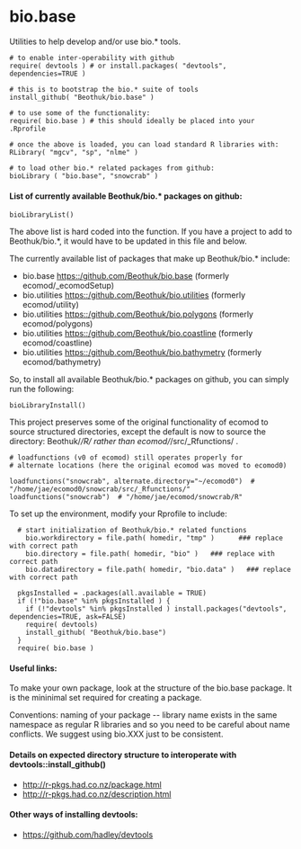 # bio.base

Utilities to help develop and/or use bio.* tools.

```
# to enable inter-operability with github
require( devtools ) # or install.packages( "devtools", dependencies=TRUE )

# this is to bootstrap the bio.* suite of tools
install_github( "Beothuk/bio.base" ) 

# to use some of the functionality:
require( bio.base ) # this should ideally be placed into your .Rprofile

# once the above is loaded, you can load standard R libraries with:
RLibrary( "mgcv", "sp", "nlme" ) 

# to load other bio.* related packages from github: 
bioLibrary ( "bio.base", "snowcrab" )   

```

#### List of currently available Beothuk/bio.* packages on github:
```
bioLibraryList()
```

The above list is hard coded into the function. If you have a project to add to Beothuk/bio.*, it would have to be updated in this file and below.


The currently available list of packages that make up Beothuk/bio.* include:

  * bio.base <https::/github.com/Beothuk/bio.base> (formerly ecomod/_ecomodSetup) 
  * bio.utilities <https::/github.com/Beothuk/bio.utilities> (formerly ecomod/utility) 
  * bio.utilities <https::/github.com/Beothuk/bio.polygons> (formerly ecomod/polygons) 
  * bio.utilities <https::/github.com/Beothuk/bio.coastline> (formerly ecomod/coastline) 
  * bio.utilities <https::/github.com/Beothuk/bio.bathymetry> (formerly ecomod/bathymetry) 

So, to install all available Beothuk/bio.* packages on github, you can simply run the following:
```
bioLibraryInstall()
```


This project preserves some of the original functionality of ecomod to source structured directories, 
except the default is now to source the directory: Beothuk/*/R/ rather than ecomod/*/src/_Rfunctions/ . 

```
# loadfunctions (v0 of ecomod) still operates properly for 
# alternate locations (here the original ecomod was moved to ecomod0) 

loadfunctions("snowcrab", alternate.directory="~/ecomod0")  # "/home/jae/ecomod0/snowcrab/src/_Rfunctions/"
loadfunctions("snowcrab")  # "/home/jae/ecomod/snowcrab/R"
```


To set up the environment, modify your Rprofile to include:

```
  # start initialization of Beothuk/bio.* related functions
	bio.workdirectory = file.path( homedir, "tmp" )		 ### replace with correct path
	bio.directory = file.path( homedir, "bio" )   ### replace with correct path
	bio.datadirectory = file.path( homedir, "bio.data" )   ### replace with correct path
	
  pkgsInstalled = .packages(all.available = TRUE)
  if (!"bio.base" %in% pkgsInstalled ) {
    if (!"devtools" %in% pkgsInstalled ) install.packages("devtools", dependencies=TRUE, ask=FALSE)
    require( devtools)
    install_github( "Beothuk/bio.base")
  }
  require( bio.base )

```


#### Useful links:

To make your own package, look at the structure of the bio.base package. It is the mininimal set required for creating a package.

Conventions: naming of your package -- library name exists in the same namespace as regular R libraries and so you need to be careful about name conflicts. We suggest using bio.XXX just to be consistent. 

#### Details on expected directory structure to interoperate with devtools::install_github() 

  * http://r-pkgs.had.co.nz/package.html
  * http://r-pkgs.had.co.nz/description.html 

#### Other ways of installing devtools:

  * https://github.com/hadley/devtools




